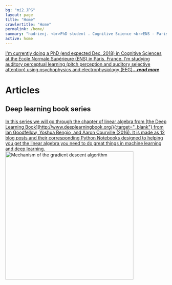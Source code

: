 ```yaml
---
bg: "mi2.JPG"
layout: page
title: "Home"
crawlertitle: "Home"
permalink: /home/
summary: "hadrienj. <br>PhD student . Cognitive Science <br>ENS - Paris, France"
active: home
---
```


<div class="borderAppears">
    <a href="/about" class='noDeco'>
        <p>I'm currently doing a PhD (end expected Dec. 2018) in Cognitive Sciences at the &Eacute;cole Normale Supérieure (ENS) in Paris, France. I'm studying auditory perceptual learning (pitch perception and auditory selective attention) using psychophysics and electrophysiology (EEG)<b><i>...read more</i></b>
        </p>
    </a>
</div>

# Articles

## Deep learning book series

<a href="/deep-learning-book-series-home" class='noDeco'>
In this series we will go through the chapter of linear algebra from [the Deep Learning Book](http://www.deeplearningbook.org/){:target="_blank"} from Ian Goodfellow, Yoshua Bengio, and Aaron Courville (2016). It is made as 12 blog posts and their corresponding Python Notebooks designed to helping you get the linear algebra you need to do great things in machine learning and deep learning.
<img src="../../assets/images/2.12/gradient-descent.png" width="400" alt="Mechanism of the gradient descent algorithm" title="Mechanism of the gradient descent algorithm">
</a>
